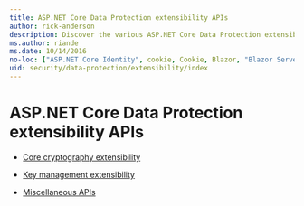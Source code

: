 ```yaml
---
title: ASP.NET Core Data Protection extensibility APIs
author: rick-anderson
description: Discover the various ASP.NET Core Data Protection extensibility topics.
ms.author: riande
ms.date: 10/14/2016
no-loc: ["ASP.NET Core Identity", cookie, Cookie, Blazor, "Blazor Server", "Blazor WebAssembly", "Identity", "Let's Encrypt", Razor, SignalR]
uid: security/data-protection/extensibility/index
---
```

# ASP.NET Core Data Protection extensibility APIs

* [Core cryptography extensibility](xref:security/data-protection/extensibility/core-crypto)

* [Key management extensibility](xref:security/data-protection/extensibility/key-management)

* [Miscellaneous APIs](xref:security/data-protection/extensibility/misc-apis)
